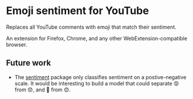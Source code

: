 # Emoji sentiment for YouTube

Replaces all YouTube comments with emoji that match their sentiment.

An extension for Firefox, Chrome, and any other WebExtension-compatible browser.

## Future work

* The [sentiment](https://github.com/thisandagain/sentiment) package only classifies sentiment on a postive-negative scale. It would be interesting to build a model that could separate 😡 from 😞, and 🤣 from 😍.
